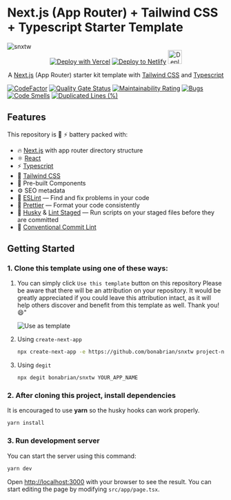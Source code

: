 # Next.js (App Router) + Tailwind CSS + Typescript Starter Template

<img alt="snxtw" src="https://github.com/bonabrian/snxtw/assets/14372275/137dc56d-b0a4-4e49-b91d-a30137ed5166">

<div align="center">
  <a href="https://vercel.com/new/clone?repository-url=https://github.com/bonabrian/snxtw" target="_blank"><img src="https://vercel.com/button" alt="Deploy with Vercel" /></a> <a href="https://app.netlify.com/start/deploy?repository=https://github.com/bonabrian/snxtw" target="_blank"><img src="https://www.netlify.com/img/deploy/button.svg" alt="Deploy to Netlify" /></a> <a href="https://railway.app?referralCode=vMv3VV" target="_blank"><img src="https://railway.app/button.svg" alt="Deploy on Railway" height="32px" /></a>

  <p>A <a href="https://nextjs.org/docs/app" target="_blank">Next.js</a> (App Router) starter kit template with <a href="https://tailwindcss.com/" target="_blank">Tailwind CSS</a> and <a href="https://www.typescriptlang.org/" target="_blank">Typescript</a></p>
</div>

[![CodeFactor](https://www.codefactor.io/repository/github/bonabrian/nextjs-starter-tailwind/badge)](https://www.codefactor.io/repository/github/bonabrian/nextjs-starter-tailwind)
[![Quality Gate Status](https://sonarcloud.io/api/project_badges/measure?project=bonabrian_nextjs-starter-tailwind&metric=alert_status)](https://sonarcloud.io/summary/new_code?id=bonabrian_nextjs-starter-tailwind) [![Maintainability Rating](https://sonarcloud.io/api/project_badges/measure?project=bonabrian_nextjs-starter-tailwind&metric=sqale_rating)](https://sonarcloud.io/summary/new_code?id=bonabrian_nextjs-starter-tailwind) [![Bugs](https://sonarcloud.io/api/project_badges/measure?project=bonabrian_nextjs-starter-tailwind&metric=bugs)](https://sonarcloud.io/summary/new_code?id=bonabrian_nextjs-starter-tailwind) [![Code Smells](https://sonarcloud.io/api/project_badges/measure?project=bonabrian_nextjs-starter-tailwind&metric=code_smells)](https://sonarcloud.io/summary/new_code?id=bonabrian_nextjs-starter-tailwind) [![Duplicated Lines (%)](https://sonarcloud.io/api/project_badges/measure?project=bonabrian_nextjs-starter-tailwind&metric=duplicated_lines_density)](https://sonarcloud.io/summary/new_code?id=bonabrian_nextjs-starter-tailwind)

## Features

This repository is 🔋 ⚡ battery packed with:

- 🔥 [Next.js](https://nextjs.org/docs/app) with app router directory structure
- ⚛️ [React](https://react.dev/)
- ⚡️ [Typescript](https://www.typescriptlang.org/)
- 💅 [Tailwind CSS](https://tailwindcss.com/)
- 💎 Pre-built Components
- ⚙️ SEO metadata
- 📏 [ESLint](https://eslint.org/) — Find and fix problems in your code
- 💖 [Prettier](https://prettier.io/) — Format your code consistently
- 🐶 [Husky](https://typicode.github.io/husky/#/) & [Lint Staged](https://github.com/okonet/lint-staged) — Run scripts on your staged files before they are committed
- 🤖 [Conventional Commit Lint](https://github.com/conventional-changelog/conventional-changelog)

## Getting Started

### 1. Clone this template using one of these ways:

1. You can simply click `Use this template` button on this repository
   Please be aware that there will be an attribution on your repository. It would be greatly appreciated if you could leave this attribution intact, as it will help others discover and benefit from this template as well. Thank you! 😄"

   ![Use as template](https://github.com/bonabrian/nextjs-starter-tailwind/assets/14372275/a7ab09e3-8826-4d48-897e-ccad1b3e6e1d)

2. Using `create-next-app`

   ```bash
   npx create-next-app -e https://github.com/bonabrian/snxtw project-name
   ```

3. Using `degit`
   ```bash
   npx degit bonabrian/snxtw YOUR_APP_NAME
   ```

### 2. After cloning this project, install dependencies

It is encouraged to use **yarn** so the husky hooks can work properly.

```bash
yarn install
```

### 3. Run development server

You can start the server using this command:

```bash
yarn dev
```

Open [http://localhost:3000](http://localhost:3000) with your browser to see the result. You can start editing the page by modifying `src/app/page.tsx`.
